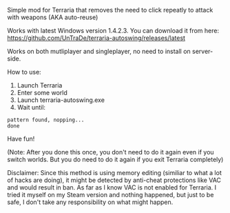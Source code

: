Simple mod for Terraria that removes the need to click repeatly to attack with weapons (AKA auto-reuse)

Works with latest Windows version 1.4.2.3.
You can download it from here: https://github.com/UnTraDe/terraria-autoswing/releases/latest

Works on both mutliplayer and singleplayer, no need to install on server-side.

How to use:

1. Launch Terraria
2. Enter some world
3. Launch terraria-autoswing.exe
4. Wait until:
```
pattern found, nopping...
done
```

Have fun!

(Note: After you done this once, you don't need to do it again even if you switch worlds. But you do need to do it again if you exit Terraria completely)

Disclaimer: Since this method is using memory editing (similiar to what a lot of hacks are doing), it might be detected by anti-cheat protections like VAC and would result in ban. As far as I know VAC is not enabled for Terraria. I tried it myself on my Steam version and nothing happened, but just to be safe, I don't take any responsibility on what might happen.
